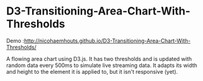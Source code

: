 # D3-Transitioning-Area-Chart-With-Thresholds

Demo :http://nicohaemhouts.github.io/D3-Transitioning-Area-Chart-With-Thresholds/

A flowing area chart using D3.js. It has two thresholds and is updated with random data every 500ms to simulate live streaming data. It adapts its width and height to the element it is applied to, but it isn't responsive (yet). 
